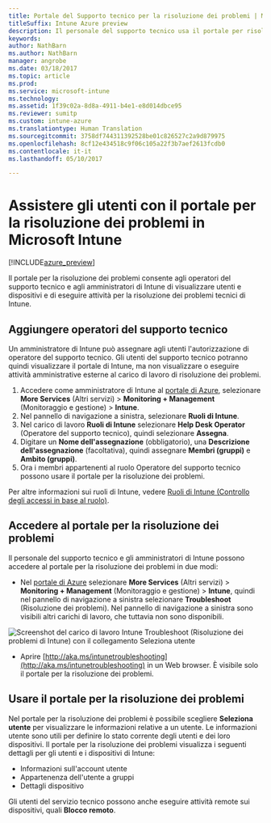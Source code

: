 ```yaml
---
title: Portale del Supporto tecnico per la risoluzione dei problemi | Microsoft Docs
titleSuffix: Intune Azure preview
description: Il personale del supporto tecnico usa il portale per risolvere i problemi tecnici degli utenti
keywords: 
author: NathBarn
ms.author: NathBarn
manager: angrobe
ms.date: 03/18/2017
ms.topic: article
ms.prod: 
ms.service: microsoft-intune
ms.technology: 
ms.assetid: 1f39c02a-8d8a-4911-b4e1-e8d014dbce95
ms.reviewer: sumitp
ms.custom: intune-azure
ms.translationtype: Human Translation
ms.sourcegitcommit: 3758df744311392528be01c826527c2a9d879975
ms.openlocfilehash: 8cf12e434518c9f06c105a22f3b7aef2613fcdb0
ms.contentlocale: it-it
ms.lasthandoff: 05/10/2017

---
```

# <a name="help-users-with-the-troubleshooting-portal-in-microsoft-intune"></a>Assistere gli utenti con il portale per la risoluzione dei problemi in Microsoft Intune

[!INCLUDE[azure_preview](../includes/azure_preview.md)]

Il portale per la risoluzione dei problemi consente agli operatori del supporto tecnico e agli amministratori di Intune di visualizzare utenti e dispositivi e di eseguire attività per la risoluzione dei problemi tecnici di Intune.

## <a name="add-help-desk-operators"></a>Aggiungere operatori del supporto tecnico
Un amministratore di Intune può assegnare agli utenti l'autorizzazione di operatore del supporto tecnico. Gli utenti del supporto tecnico potranno quindi visualizzare il portale di Intune, ma non visualizzare o eseguire attività amministrative esterne al carico di lavoro di risoluzione dei problemi.

1. Accedere come amministratore di Intune al [portale di Azure](https:portal.azure.com), selezionare **More Services** (Altri servizi) > **Monitoring + Management** (Monitoraggio e gestione)  > **Intune**.
2. Nel pannello di navigazione a sinistra, selezionare **Ruoli di Intune**.
3. Nel carico di lavoro **Ruoli di Intune** selezionare **Help Desk Operator** (Operatore del supporto tecnico), quindi selezionare **Assegna**.
4. Digitare un **Nome dell'assegnazione** (obbligatorio), una **Descrizione dell'assegnazione** (facoltativa), quindi assegnare **Membri (gruppi)** e **Ambito (gruppi)**.
5. Ora i membri appartenenti al ruolo Operatore del supporto tecnico possono usare il portale per la risoluzione dei problemi.

Per altre informazioni sui ruoli di Intune, vedere [Ruoli di Intune (Controllo degli accessi in base al ruolo)](../access-control/role-based-access-control.md).

## <a name="access-the-troubleshooting-portal"></a>Accedere al portale per la risoluzione dei problemi

Il personale del supporto tecnico e gli amministratori di Intune possono accedere al portale per la risoluzione dei problemi in due modi:
- Nel [portale di Azure](https://portal.azure.com) selezionare **More Services** (Altri servizi)  > **Monitoring + Management** (Monitoraggio e gestione) > **Intune**, quindi nel pannello di navigazione a sinistra selezionare **Troubleshoot** (Risoluzione dei problemi). Nel pannello di navigazione a sinistra sono visibili altri carichi di lavoro, che tuttavia non sono disponibili.

![Screenshot del carico di lavoro Intune Troubleshoot (Risoluzione dei problemi di Intune) con il collegamento Seleziona utente](media/help-desk-user.png)
- Aprire [http://aka.ms/intunetroubleshooting](http://aka.ms/intunetroubleshooting) in un Web browser. È visibile solo il portale per la risoluzione dei problemi.

## <a name="use-the-troubleshooting-portal"></a>Usare il portale per la risoluzione dei problemi

Nel portale per la risoluzione dei problemi è possibile scegliere **Seleziona utente** per visualizzare le informazioni relative a un utente. Le informazioni utente sono utili per definire lo stato corrente degli utenti e dei loro dispositivi. Il portale per la risoluzione dei problemi visualizza i seguenti dettagli per gli utenti e i dispositivi di Intune:
- Informazioni sull'account utente
- Appartenenza dell'utente a gruppi
- Dettagli dispositivo

Gli utenti del servizio tecnico possono anche eseguire attività remote sui dispositivi, quali **Blocco remoto**.

